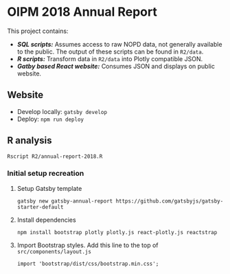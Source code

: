 # OIPM 2018 Annual Report
This project contains:

- ***SQL scripts:*** Assumes access to raw NOPD data, not generally available to the public.
The output of these scripts can be found in `R2/data`.
- ***R scripts:*** Transform data in `R2/data` into Plotly compatible JSON.
- ***Gatby based React website:*** Consumes JSON and displays on public website.


## Website

- Develop locally: `gatsby develop`
- Deploy: `npm run deploy`

## R analysis

```
Rscript R2/annual-report-2018.R
```

### Initial setup recreation

1. Setup Gatsby template
	```
	gatsby new gatsby-annual-report https://github.com/gatsbyjs/gatsby-starter-default
	```

2. Install dependencies
	```
	npm install bootstrap plotly plotly.js react-plotly.js reactstrap
	```

3. Import Bootstrap styles. Add this line to the top of `src/components/layout.js`
	```
	import 'bootstrap/dist/css/bootstrap.min.css';
	```

